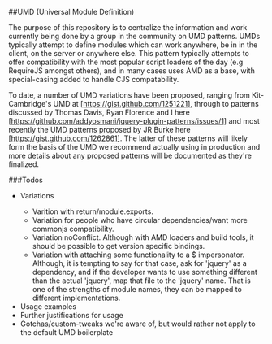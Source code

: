 ##UMD (Universal Module Definition)

The purpose of this repository is to centralize the information and work currently being done
by a group in the community on UMD patterns. UMDs typically attempt to define modules which 
can work anywhere, be in in the client, on the server or anywhere else. This pattern typically 
attempts to offer compatibility with the most popular script loaders of the day (e.g RequireJS 
amongst others), and in many cases uses AMD as a base, with special-casing added to handle 
CJS compatability.

To date, a number of UMD variations have been proposed, ranging from Kit-Cambridge's UMD at
[https://gist.github.com/1251221], through to patterns discussed by Thomas Davis, Ryan Florence
and I here [https://github.com/addyosmani/jquery-plugin-patterns/issues/1] and most recently
the UMD patterns proposed by JR Burke here [https://gist.github.com/1262861]. The latter of these
patterns will likely form the basis of the UMD we recommend actually using in production and 
more details about any proposed patterns will be documented as they're finalized.

###Todos
<ul>
<li>Variations</li>
<ul>
<li>Varition with return/module.exports.</li>
<li>Variation for people who have circular dependencies/want more commonjs compatibility.</li>
<li>Variation noConflict. Although with AMD loaders and build tools, it should be possible to get version specific bindings.</li>
<li>Variation with attaching some functionality to a $ impersonator. Although, it is tempting to say for that case, ask for 'jquery' as a dependency, and if the developer wants to use something different than the actual 'jquery', map that file to the 'jquery' name. That is one of the strengths of module names, they can be mapped to different implementations.</li>
</ul>
<li>Usage examples</li>
<li>Further justifications for usage</li>
<li>Gotchas/custom-tweaks we're aware of, but would rather not apply to the default UMD boilerplate</li>
</ul>